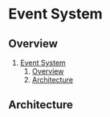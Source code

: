 # Event System

## Overview

1. [Event System](#event-system)
   1. [Overview](#overview)
   2. [Architecture](#architecture)


## Architecture
